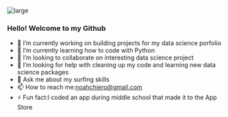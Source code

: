  ![large](https://user-images.githubusercontent.com/89617557/132967210-328147aa-3850-4382-9a9a-8844b5c24527.jpeg)
### Hello! Welcome to my Github 
- 🔭 I’m currently working on building projects for my data science porfolio 
- 🌱 I’m currently learning how to code with Python 
- 👯 I’m looking to collaborate on interesting data science project
- 🤔 I’m looking for help with cleaning up my code and learning new data science packages
- 💬 Ask me about my surfing skills
- 📫 How to reach me:noahchiero@gmail.com
- ⚡ Fun fact:I coded an app during middle school that made it to the App Store

